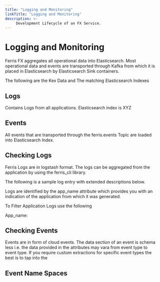 ```yaml
---
title: "Logging and Monitoring"
linkTitle: "Logging and Monitoring"
description: >-
     Development Lifecycle of an FX Service.
---
```


# Logging and Monitoring

Ferris FX aggregates all operational data into Elasticsearch. Most operational data and events are transported through Kafka from which it is placed in Elasticsearch by Elasticsearch Sink containers. 

The following are the Kex Data and The matching Elasticsearch Indexes



## Logs 

Contains Logs from all applications. Elasticsearch index is XYZ

## Events

All events that are transported through the ferris.events Topic are loaded into Elasticsearch Index.



## Checking Logs

Ferris Logs are in logstash format. The logs can be aggregated from the application by using the ferris_cli library. 

The following is a sample log entry with extended descriptions below. 

Logs are identified by the app_name attribute which provides you with an indication of the application from which it was generated. 



To Filter Application Logs use the following

App_name: 



## Checking Events

Events are in form of cloud events. The data section of an event is schema less i.e. the data provided in the attributes may vara from event type to event type. If you require custom extractions for specific event types the best is to tap into the 





## Event Name Spaces

